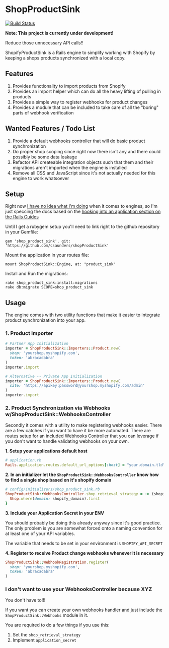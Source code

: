 # ShopProductSink

[![Build Status](https://travis-ci.org/csaunders/shopProductSink.png?branch=master)](https://travis-ci.org/csaunders/shopProductSink)

**Note: This project is currently under development!**

Reduce those unnecessary API calls!!

ShopifyProductSink is a Rails engine to simplify working with
Shopify by keeping a shops products synchronized with a local copy.

## Features

1. Provides functionality to import products from Shopify
2. Provides an import helper which can do all the heavy lifting of pulling in products
3. Provides a simple way to register webhooks for product changes
4. Provides a module that can be included to take care of all the "boring" parts of webhook verification

## Wanted Features / Todo List

1. Provide a default webhooks controller that will do basic product synchronization
2. Do proper shop scoping since right now there isn't any and there could possibly be some data leakage
3. Refactor API createable integration objects such that them and their migrations aren't imported when the engine is installed
4. Remove all CSS and JavaScript since it's not actually needed for this engine to work whatsoever

## Setup

Right now [I have no idea what I'm doing](https://i.chzbgr.com/maxW500/5836571648/hD263FFD6/) when it comes to engines,
so I'm just speccing the docs based on the [hooking into an application section on the Rails Guides](http://edgeguides.rubyonrails.org/engines.html#hooking-into-an-application)

Until I get a rubygem setup you'll need to link right to the github repository in your
Gemfile:

```
gem 'shop_product_sink', git: 'https://github.com/csaunders/shopProductSink'
```

Mount the application in your routes file:

```
mount ShopProductSink::Engine, at: "product_sink"
```

Install and Run the migrations:

```
rake shop_product_sink:install:migrations
rake db:migrate SCOPE=shop_product_sink
```

## Usage

The engine comes with two utility functions that make it easier to integrate
product synchronization into your app.

### 1. Product Importer

```ruby
# Partner App Initialization
importer = ShopProductSink::Importers::Product.new(
  shop: 'yourshop.myshopify.com',
  token: 'abracadabra'
)
importer.import

# Alternative -- Private App Initialization
importer = ShopProductSink::Importers::Product.new(
  site: 'https://apikey:password@yourshop.myshopify.com/admin'
)
importer.import
```

### 2. Product Synchronization via Webhooks w/ShopProductSink::WebhooksController

Secondly it comes with a utility to make registering webhooks easier. There are a few catches if you want to have
it be more automated. There are routes setup for an included Webhooks Controller that you can leverage if you don't
want to handle validating webhooks on your own.

**1. Setup your applications default host**

```ruby
# application.rb
Rails.application.routes.default_url_options[:host] = "your.domain.tld"
```

**2. In an initializer let the `ShopProductSink::WebhooksController` know how to find
a single shop based on it's shopify domain**

```ruby
# config/initializers/shop_product_sink.rb
ShopProductSink::WebhooksController.shop_retrieval_strategy = -> (shopify_domain) {
  Shop.where(domain: shopify_domain).first
}
```

**3. Include your Application Secret in your ENV**

You should probably be doing this already anyway since it's good practice. The only problem
is you are somewhat forced onto a naming convention for at least one of your API variables.

The variable that needs to be set in your environment is `SHOPIFY_API_SECRET`

**4. Register to receive Product change webhooks whenever it is necessary**

```ruby
ShopProductSink::WebhookRegistration.register(
  shop: 'yourshop.myshopify.com',
  token: 'abracadabra'
)
```

### I don't want to use your WebhooksController because XYZ

You don't have to!!!

If you want you can create your own webhooks handler and just include the `ShopProductSink::Webhooks` module in it.

You are required to do a few things if you use this:

1. Set the `shop_retrieval_strategy`
2. Implement `application_secret`
